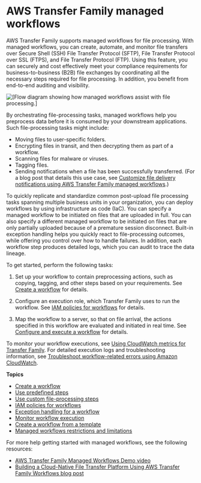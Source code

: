 # AWS Transfer Family managed workflows<a name="transfer-workflows"></a>

 AWS Transfer Family supports managed workflows for file processing\. With managed workflows, you can create, automate, and monitor file transfers over Secure Shell \(SSH\) File Transfer Protocol \(SFTP\), File Transfer Protocol over SSL \(FTPS\), and File Transfer Protocol \(FTP\)\. Using this feature, you can securely and cost effectively meet your compliance requirements for business\-to\-business \(B2B\) file exchanges by coordinating all the necessary steps required for file processing\. In addition, you benefit from end\-to\-end auditing and visibility\. 

![\[Flow diagram showing how managed workflows assist with file processing.\]](http://docs.aws.amazon.com/transfer/latest/userguide/images/workflows-diagram.png)

 

By orchestrating file\-processing tasks, managed workflows help you preprocess data before it is consumed by your downstream applications\. Such file\-processing tasks might include:
+ Moving files to user\-specific folders\.
+ Encrypting files in transit, and then decrypting them as part of a workflow\.
+ Scanning files for malware or viruses\.
+ Tagging files\.
+ Sending notifications when a file has been successfully transferred\. \(For a blog post that details this use case, see [ Customize file delivery notifications using AWS Transfer Family managed workflows](http://aws.amazon.com/blogs/storage/customize-file-delivery-notifications-using-aws-transfer-family-managed-workflows/)\.\)

To quickly replicate and standardize common post\-upload file processing tasks spanning multiple business units in your organization, you can deploy workflows by using infrastructure as code \(IaC\)\. You can specify a managed workflow to be initiated on files that are uploaded in full\. You can also specify a different managed workflow to be initiated on files that are only partially uploaded because of a premature session disconnect\. Built\-in exception handling helps you quickly react to file\-processing outcomes, while offering you control over how to handle failures\. In addition, each workflow step produces detailed logs, which you can audit to trace the data lineage\.

To get started, perform the following tasks:

1. Set up your workflow to contain preprocessing actions, such as copying, tagging, and other steps based on your requirements\. See [Create a workflow](create-workflow.md) for details\.

1. Configure an execution role, which Transfer Family uses to run the workflow\. See [IAM policies for workflows](workflow-execution-role.md) for details\.

1. Map the workflow to a server, so that on file arrival, the actions specified in this workflow are evaluated and initiated in real time\. See [ Configure and execute a workflow](create-workflow.md#configure-workflow) for details\.

To monitor your workflow executions, see [Using CloudWatch metrics for Transfer Family](monitoring.md#metrics)\. For detailed execution logs and troubleshooting information, see [Troubleshoot workflow\-related errors using Amazon CloudWatch](troubleshooting.md#workflows-cloudwatch-errors)\.

**Topics**
+ [Create a workflow](create-workflow.md)
+ [Use predefined steps](nominal-steps-workflow.md)
+ [Use custom file\-processing steps](custom-step-details.md)
+ [IAM policies for workflows](workflow-execution-role.md)
+ [Exception handling for a workflow](exception-workflow.md)
+ [Monitor workflow execution](cloudwatch-workflow.md)
+ [Create a workflow from a template](workflow-template.md)
+ [Managed workflows restrictions and limitations](limitations-workflow.md)

For more help getting started with managed workflows, see the following resources: 
+ [AWS Transfer Family Managed Workflows Demo video](https://www.youtube.com/watch?v=t-iNqCRospw)
+ [Building a Cloud\-Native File Transfer Platform Using AWS Transfer Family Workflows blog post](http://aws.amazon.com/blogs/architecture/building-a-cloud-native-file-transfer-platform-using-aws-transfer-family-workflows/)